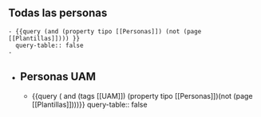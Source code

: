 ## Todas las personas
	- {{query (and (property tipo [[Personas]]) (not (page [[Plantillas]]))) }}
	  query-table:: false
	-
- ## Personas UAM
	- {{query ( and (tags [[UAM]]) (property tipo [[Personas]])(not (page [[Plantillas]])))}}
	  query-table:: false